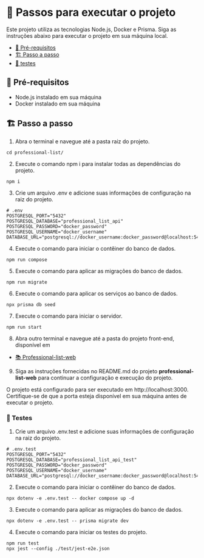 # **📖 Passos para executar o projeto**

Este projeto utiliza as tecnologias Node.js, Docker e Prisma. Siga as instruções abaixo para executar o projeto em sua máquina local.

- [🌱 Pré-requisitos](#-pré-requisitos)
- [🏗️ Passo a passo](#%EF%B8%8F-passo-a-passo)
- [🚀 testes](#-testes)

## **🌱 Pré-requisitos**

- Node.js instalado em sua máquina
- Docker instalado em sua máquina

## **🏗️ Passo a passo**

1. Abra o terminal e navegue até a pasta raiz do projeto.

```shell
cd professional-list/
```

2. Execute o comando npm i para instalar todas as dependências do projeto.

```shell
npm i
```

3. Crie um arquivo .env e adicione suas informações de configuração na raiz do projeto.

```shell
# .env
POSTGRESQL_PORT="5432"
POSTGRESQL_DATABASE="professional_list_api"
POSTGRESQL_PASSWORD="docker_password"
POSTGRESQL_USERNAME="docker_username"
DATABASE_URL="postgresql://docker_username:docker_password@localhost:5432/professional_list_api"
```

4. Execute o comando para iniciar o contêiner do banco de dados.

```shell
npm run compose
```

5. Execute o comando para aplicar as migrações do banco de dados.

```shell
npm run migrate
```

6. Execute o comando para aplicar os serviços ao banco de dados.

```shell
npx prisma db seed
```

7. Execute o comando para iniciar o servidor.

```
npm run start
```

8. Abra outro terminal e navegue até a pasta do projeto front-end, disponível em

- [📚 Professional-list-web](https://github.com/thelastofuslinco/professional-list-web)

9. Siga as instruções fornecidas no README.md do projeto **professional-list-web** para continuar a configuração e execução do projeto.

O projeto está configurado para ser executado em http://localhost:3000. Certifique-se de que a porta esteja disponível em sua máquina antes de executar o projeto.

### 🚀 Testes

1. Crie um arquivo .env.test e adicione suas informações de configuração na raiz do projeto.

```shell
# .env.test
POSTGRESQL_PORT="5432"
POSTGRESQL_DATABASE="professional_list_api_test"
POSTGRESQL_PASSWORD="docker_password"
POSTGRESQL_USERNAME="docker_username"
DATABASE_URL="postgresql://docker_username:docker_password@localhost:5432/professional_list_api_test"
```

2. Execute o comando para iniciar o contêiner do banco de dados.

```shell
npx dotenv -e .env.test -- docker compose up -d
```

3. Execute o comando para aplicar as migrações do banco de dados.

```shell
npx dotenv -e .env.test -- prisma migrate dev
```

4. Execute o comando para iniciar os testes do projeto.

```
npm run test
npx jest --config ./test/jest-e2e.json
```
